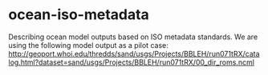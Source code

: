 # ocean-iso-metadata
Describing ocean model outputs  based on ISO metadata standards. We are using the following model output as a pilot case:
http://geoport.whoi.edu/thredds/sand/usgs/Projects/BBLEH/run071tRX/catalog.html?dataset=sand/usgs/Projects/BBLEH/run071tRX/00_dir_roms.ncml

